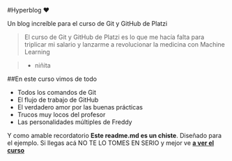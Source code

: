 #Hyperblog :heart:

Un blog increíble para el curso de Git y GitHub de Platzi

>El curso de Git y GitHub de Platzi es lo que me hacía falta para triplicar mi salario y lanzarme a revolucionar la medicina con Machine Learning

> - niñita

##En este curso vimos de todo
* Todos los comandos de Git
* El flujo de trabajo de GitHub
* El verdadero amor por las buenas prácticas
* Trucos muy locos del profesor
* Las personalidades múltiples de Freddy

Y como amable recordatorio **Este readme.md es un chiste**. Diseñado para el ejemplo. Si llegas acá NO TE LO TOMES EN SERIO y mejor ve [**a ver el curso**](https://platzi.com/cursos/git-github/ "a ver el curso")